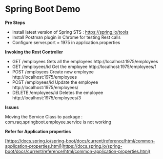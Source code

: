 
# Spring Boot Demo 

**Pre Steps**
* Install latest version of Spring STS : https://spring.io/tools
* Install Postman plugin in Chrome for testing Rest calls
* Configure server.port = 1975 in application.properties

**Invoking the Rest Controller**
* GET   		/employees 			Gets all the employees   http://localhost:1975/employees
* GET    		/employees/id		Get the employee		 http://localhost:1975/employees/1
* POST   		/employees			Create new employee		 http://localhost:1975/employees
* POST   		/employees/id		Update the employee		 http://localhost:1975/employees/
* DELETE		/employees/id		Deletes the employee	 http://localhost:1975/employees/3


**Issues**

Moving the Service Class to package : com.raq.springboot.employee.service
is not working


**Refer for Application properties**

[https://docs.spring.io/spring-boot/docs/current/reference/html/common-application-properties.html](https://docs.spring.io/spring-boot/docs/current/reference/html/common-application-properties.html)




